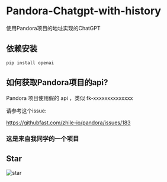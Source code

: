 # **Pandora-Chatgpt-with-history**

使用Pandora项目的地址实现的ChatGPT

## 依赖安装

```shell
pip install openai
```

## 如何获取Pandora项目的api?

Pandora 项目使用假的 api ，类似 fk-xxxxxxxxxxxxxx

请参考这个issue:

<https://githubfast.com/zhile-io/pandora/issues/183>

### 这是来自我同学的一个项目

## Star

![star](https://api.star-history.com/svg?repos=hhhhhge/fakegpt&type=Date)
